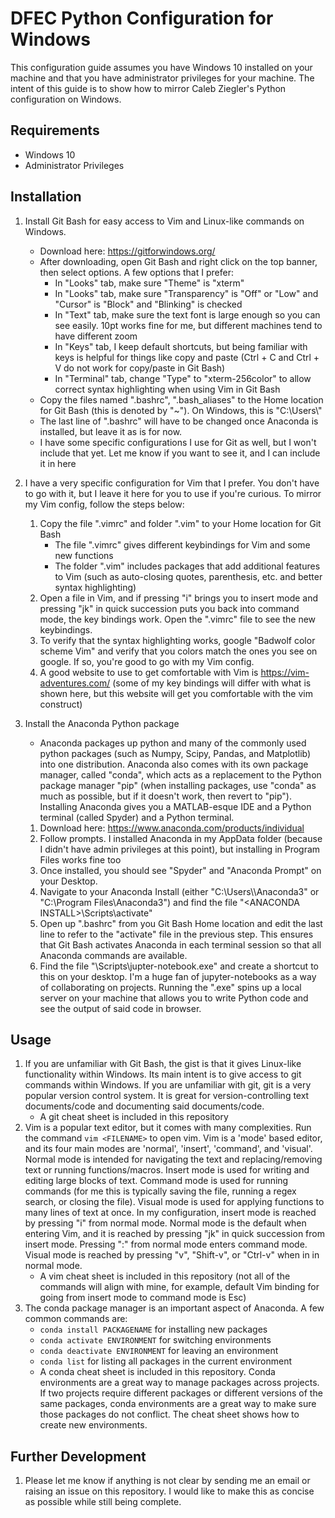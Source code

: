 # DFEC Python Configuration for Windows

This configuration guide assumes you have Windows 10 installed on your machine and that you have administrator privileges for your machine. The intent of this guide is to show how to mirror Caleb Ziegler's Python configuration on Windows.

## Requirements

 * Windows 10
 * Administrator Privileges

## Installation

 1. Install Git Bash for easy access to Vim and Linux-like commands on Windows. 
    * Download here: https://gitforwindows.org/
    * After downloading, open Git Bash and right click on the top banner, then select options. A few options that I prefer:
        * In "Looks" tab, make sure "Theme" is "xterm"
        * In "Looks" tab, make sure "Transparency" is "Off" or "Low" and "Cursor" is "Block" and "Blinking" is checked
        * In "Text" tab, make sure the text font is large enough so you can see easily. 10pt works fine for me, but different machines tend to have different zoom
        * In "Keys" tab, I keep default shortcuts, but being familiar with keys is helpful for things like copy and paste (Ctrl + C and Ctrl + V do not work for copy/paste in Git Bash)
        * In "Terminal" tab, change "Type" to "xterm-256color" to allow correct syntax highlighting when using Vim in Git Bash
    * Copy the files named ".bashrc", ".bash_aliases" to the Home location for Git Bash (this is denoted by "~"). On Windows, this is "C:\Users\\<USERNAME>"
    * The last line of ".bashrc" will have to be changed once Anaconda is installed, but leave it as is for now. 
    * I have some specific configurations I use for Git as well, but I won't include that yet. Let me know if you want to see it, and I can include it in here

 2. I have a very specific configuration for Vim that I prefer. You don't have to go with it, but I leave it here for you to use if you're curious. To mirror my Vim config, follow the steps below: 
    1. Copy the file ".vimrc" and folder ".vim" to your Home location for Git Bash 
        * The file ".vimrc" gives different keybindings for Vim and some new functions
        * The folder ".vim" includes packages that add additional features to Vim (such as auto-closing quotes, parenthesis, etc. and better syntax highlighting)
    2. Open a file in Vim, and if pressing "i" brings you to insert mode and pressing "jk" in quick succession puts you back into command mode, the key bindings work. Open the ".vimrc" file to see the new keybindings. 
    3. To verify that the syntax highlighting works, google "Badwolf color scheme Vim" and verify that you colors match the ones you see on google. If so, you're good to go with my Vim config. 
    4. A good website to use to get comfortable with Vim is https://vim-adventures.com/ (some of my key bindings will differ with what is shown here, but this website will get you comfortable with the vim construct)

 3. Install the Anaconda Python package 
    * Anaconda packages up python and many of the commonly used python packages (such as Numpy, Scipy, Pandas, and Matplotlib) into one distribution. Anaconda also comes with its own package manager, called "conda", which acts as a replacement to the Python package manager "pip" (when installing packages, use "conda" as much as possible, but if it doesn't work, then revert to "pip"). Installing Anaconda gives you a MATLAB-esque IDE and a Python terminal (called Spyder) and a Python terminal.
    1.  Download here: https://www.anaconda.com/products/individual
    2.  Follow prompts. I installed Anaconda in my AppData folder (because I didn't have admin privileges at this point), but installing in Program Files works fine too
    3.  Once installed, you should see "Spyder" and "Anaconda Prompt" on your Desktop. 
    4.  Navigate to your Anaconda Install (either "C:\Users\\<USERNAME>\Anaconda3" or "C:\Program Files\Anaconda3") and find the file "\<ANACONDA INSTALL\>\Scripts\activate"
    5.  Open up ".bashrc" from you Git Bash Home location and edit the last line to refer to the "activate" file in the previous step. This ensures that Git Bash activates Anaconda in each terminal session so that all Anaconda commands are available. 
    6.  Find the file "<ANACONDA INSTALL>\Scripts\jupter-notebook.exe" and create a shortcut to this on your desktop. I'm a huge fan of jupyter-notebooks as a way of collaborating on projects. Running the ".exe" spins up a local server on your machine that allows you to write Python code and see the output of said code in browser. 

## Usage
 
 1. If you are unfamiliar with Git Bash, the gist is that it gives Linux-like functionality within Windows. Its main intent is to give access to git commands within Windows. If you are unfamiliar with git, git is a very popular version control system. It is great for version-controlling text documents/code and documenting said documents/code. 
    * A git cheat sheet is included in this repository
 2. Vim is a popular text editor, but it comes with many complexities. Run the command `vim <FILENAME>` to open vim. Vim is a 'mode' based editor, and its four main modes are 'normal', 'insert', 'command', and 'visual'. Normal mode is intended for navigating the text and replacing/removing text or running functions/macros. Insert mode is used for writing and editing large blocks of text. Command mode is used for running commands (for me this is typically saving the file, running a regex search, or closing the file). Visual mode is used for applying functions to many lines of text at once. In my configuration, insert mode is reached by pressing "i" from normal mode. Normal mode is the default when entering Vim, and it is reached by pressing "jk" in quick succession from insert mode. Pressing ":" from normal mode enters command mode. Visual mode is reached by pressing "v", "Shift-v", or "Ctrl-v" when in in normal mode. 
    * A vim cheat sheet is included in this repository (not all of the commands will align with mine, for example, default Vim binding for going from insert mode to command mode is Esc)
 3. The conda package manager is an important aspect of Anaconda. A few common commands are:
    * `conda install PACKAGENAME` for installing new packages
    * `conda activate ENVIRONMENT` for switching environments
    * `conda deactivate ENVIRONMENT` for leaving an environment
    * `conda list` for listing all packages in the current environment
    * A conda cheat sheet is included in this repository. Conda environments are a great way to manage packages across projects. If two projects require different packages or different versions of the same packages, conda environments are a great way to make sure those packages do not conflict. The cheat sheet shows how to create new environments. 

## Further Development
 1. Please let me know if anything is not clear by sending me an email or raising an issue on this repository. I would like to make this as concise as possible while still being complete. 

